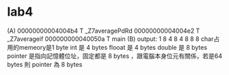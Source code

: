 # lab4
(A)
00000000004004b4 T _Z7averagePdRd
00000000004004e2 T _Z7averageif
000000000040050a T main
(B)
output:
1 8
4 8
4 8
8 8
char占用的memeory是1 byte
int 是 4 bytes
flooat 是 4 bytes
double 是 8 bytes
pointer 是指向記憶體位址，固定都是 8 bytes ，跟電腦本身位元有關係，若是64 bytes 則 pointer 為 8 bytes
